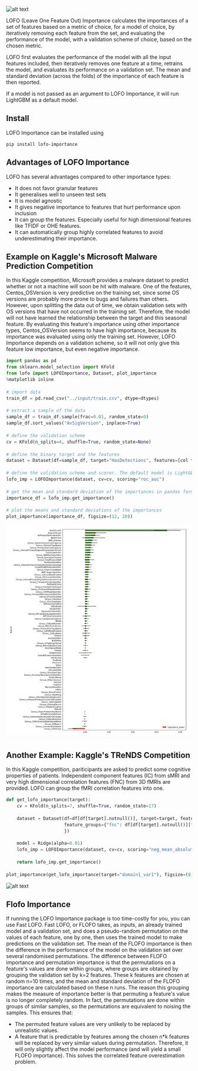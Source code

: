 ![alt text](docs/lofo_logo.png?raw=true "Title")

LOFO (Leave One Feature Out) Importance calculates the importances of a set of features based on a metric of choice, for a model of choice, by iteratively removing each feature from the set, and evaluating the performance of the model, with a validation scheme of choice, based on the chosen metric.

LOFO first evaluates the performance of the model with all the input features included, then iteratively removes one feature at a time, retrains the model, and evaluates its performance on a validation set. The mean and standard deviation (across the folds) of the importance of each feature is then reported.

If a model is not passed as an argument to LOFO Importance, it will run LightGBM as a default model.

## Install

LOFO Importance can be installed using

```
pip install lofo-importance
```

## Advantages of LOFO Importance

LOFO has several advantages compared to other importance types:

* It does not favor granular features
* It generalises well to unseen test sets
* It is model agnostic
* It gives negative importance to features that hurt performance upon inclusion
* It can group the features. Especially useful for high dimensional features like TFIDF or OHE features.
* It can automatically group highly correlated features to avoid underestimating their importance.

## Example on Kaggle's Microsoft Malware Prediction Competition

In this Kaggle competition, Microsoft provides a malware dataset to predict whether or not a machine will soon be hit with malware. One of the features, Centos_OSVersion is very predictive on the training set, since some OS versions are probably more prone to bugs and failures than others. However, upon splitting the data out of time, we obtain validation sets with OS versions that have not occurred in the training set. Therefore, the model will not have learned the relationship between the target and this seasonal feature. By evaluating this feature's importance using other importance types, Centos_OSVersion seems to have high importance, because its importance was evaluated using only the training set. However, LOFO Importance depends on a validation scheme, so it will not only give this feature low importance, but even negative importance.

```python
import pandas as pd
from sklearn.model_selection import KFold
from lofo import LOFOImportance, Dataset, plot_importance
%matplotlib inline

# import data
train_df = pd.read_csv("../input/train.csv", dtype=dtypes)

# extract a sample of the data
sample_df = train_df.sample(frac=0.01, random_state=0)
sample_df.sort_values("AvSigVersion", inplace=True)

# define the validation scheme
cv = KFold(n_splits=4, shuffle=True, random_state=None)

# define the binary target and the features
dataset = Dataset(df=sample_df, target="HasDetections", features=[col for col in train_df.columns if col != "HasDetections"])

# define the validation scheme and scorer. The default model is LightGBM
lofo_imp = LOFOImportance(dataset, cv=cv, scoring="roc_auc")

# get the mean and standard deviation of the importances in pandas format
importance_df = lofo_imp.get_importance()

# plot the means and standard deviations of the importances
plot_importance(importance_df, figsize=(12, 20))
```

![alt text](docs/plot_importance.png?raw=true "Title")

## Another Example: Kaggle's TReNDS Competition

In this Kaggle competition, pariticipants are asked to predict some cognitive properties of patients.
Independent component features (IC) from sMRI and very high dimensional correlation features (FNC) from 3D fMRIs are provided.
LOFO can group the fMRI correlation features into one.

```python
def get_lofo_importance(target):
    cv = KFold(n_splits=7, shuffle=True, random_state=17)

    dataset = Dataset(df=df[df[target].notnull()], target=target, features=loading_features,
                      feature_groups={"fnc": df[df[target].notnull()][fnc_features].values
                      })

    model = Ridge(alpha=0.01)
    lofo_imp = LOFOImportance(dataset, cv=cv, scoring="neg_mean_absolute_error", model=model)

    return lofo_imp.get_importance()

plot_importance(get_lofo_importance(target="domain1_var1"), figsize=(8, 8), kind="box")
```

![alt text](docs/plot_importance_box.png?raw=true "Title")

## Flofo Importance

If running the LOFO Importance package is too time-costly for you, you can use Fast LOFO. Fast LOFO, or FLOFO takes, as inputs, an already trained model and a validation set, and does a pseudo-random permutation on the values of each feature, one by one, then uses the trained model to make predictions on the validation set. The mean of the FLOFO importance is then the difference in the performance of the model on the validation set over several randomised permutations.
The difference between FLOFO importance and permutation importance is that the permutations on a feature's values are done within groups, where groups are obtained by grouping the validation set by k=2 features. These k features are chosen at random n=10 times, and the mean and standard deviation of the FLOFO importance are calculated based on these n runs.
The reason this grouping makes the measure of importance better is that permuting a feature's value is no longer completely random. In fact, the permutations are done within groups of similar samples, so the permutations are equivalent to noising the samples. This ensures that:

* The permuted feature values are very unlikely to be replaced by unrealistic values.
* A feature that is predictable by features among the chosen n*k features will be replaced by very similar values during permutation. Therefore, it will only slightly affect the model performance (and will yield a small FLOFO importance). This solves the correlated feature overestimation problem.
